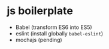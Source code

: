# js boilerplate
- Babel (transform ES6 into ES5)
- eslint (install globally `babel-eslint`)
- mochajs (pending)
